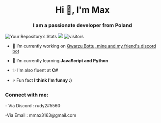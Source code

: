<h1 align="center">Hi 👋, I'm Max</h1>
<h3 align="center">I am a passionate developer from Poland</h3>

![Your Repository’s Stats](https://github-readme-stats.vercel.app/api?username=nightshadetvn&show_icons=true)
![](https://dcbadge.vercel.app/api/shield/801762101923676171)
![visitors](https://visitor-badge.glitch.me/badge?page_id=nightshadetvn.nightshadetvn&left_color=green&right_color=red)
- 🔭 I’m currently working on [Qwarzu Bottu, mine and my friend's discord bot](https://github.com/DeltaWither/Qwarzu-botto)

- 🌱 I’m currently learning **JavaScript and Python**

- ✨ I'm also fluent at **C#**

- ⚡ Fun fact **I think I'm funny :)**

<h3 align="left">Connect with me:</h3>
<p align="left">
- Via Discord : rudy2#5560
</p>
<p align="left">
-Via Email : mmax3163@gmail.com
</p>
